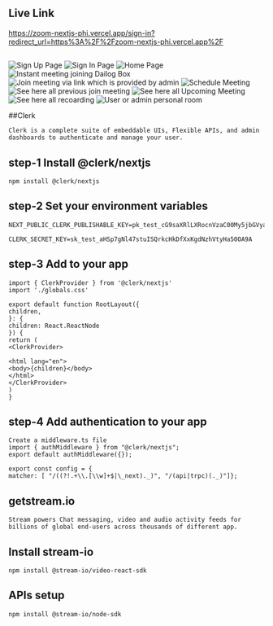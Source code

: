 ## Live Link

https://zoom-nextjs-phi.vercel.app/sign-in?redirect_url=https%3A%2F%2Fzoom-nextjs-phi.vercel.app%2F

##

![Sign Up Page](sign_up_page.PNG)
![Sign In Page](sign_in_page.PNG)
![Home Page](home_page.PNG)
![Instant meeting joining Dailog Box](instant_meeting.PNG)
![Join meeting via link which is provided by admin](join_meeting_via_link.PNG)
![Schedule Meeting](schedule_meeting.PNG)
![See here all previous join meeting](previous_meeting.PNG)
![ See here all Upcoming Meeting](upcoming_meeting.PNG)
![See here all recoarding](recoarding-meting.PNG)
![User or admin personal room](personal_room.PNG)

##Clerk

```
Clerk is a complete suite of embeddable UIs, Flexible APIs, and admin dashboards to authenticate and manage your user.
```

## step-1 Install @clerk/nextjs

```
npm install @clerk/nextjs
```

## step-2 Set your environment variables

```
NEXT_PUBLIC_CLERK_PUBLISHABLE_KEY=pk_test_cG9saXRlLXRocnVzaC00My5jbGVyay5hY2NvdW50cy5kZXYk

CLERK_SECRET_KEY=sk_test_aHSp7gNl47stuISQrkcHkDfXxKgdNzhVtyHa50OA9A
```

## step-3 Add <ClerkProvider> to your app

```
import { ClerkProvider } from '@clerk/nextjs'
import './globals.css'

export default function RootLayout({
children,
}: {
children: React.ReactNode
}) {
return (
<ClerkProvider>

<html lang="en">
<body>{children}</body>
</html>
</ClerkProvider>
)
}
```

## step-4 Add authentication to your app

```
Create a middleware.ts file
import { authMiddleware } from "@clerk/nextjs";
export default authMiddleware({});

export const config = {
matcher: [ "/((?!.+\\.[\\w]+$|\_next)._)", "/(api|trpc)(._)"]};
```

## getstream.io

```
Stream powers Chat messaging, video and audio activity feeds for billions of global end-users across thousands of different app.

```

## Install stream-io

```
npm install @stream-io/video-react-sdk
```

## APIs setup

```
npm install @stream-io/node-sdk
```
